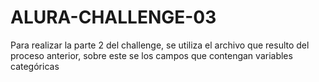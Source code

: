 # ALURA-CHALLENGE-03

Para realizar la parte 2 del challenge, se utiliza el archivo que resulto del proceso anterior, sobre este se los campos que contengan variables categóricas
